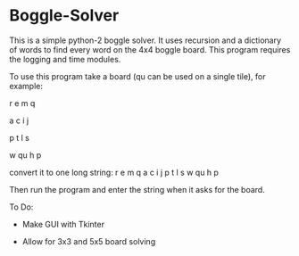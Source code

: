 # Boggle-Solver
This is a simple python-2 boggle solver. It uses recursion and a dictionary of words to find every word on the 4x4 boggle board.
This program requires the logging and time modules.

To use this program take a board (qu can be used on a single tile), for example:

r e m q

a c i j

p t l s

w qu h p

convert it to one long string:
r e m q a c i j p t l s w qu h p

Then run the program and enter the string when it asks for the board.

To Do:

 - Make GUI with Tkinter

 - Allow for 3x3 and 5x5 board solving
